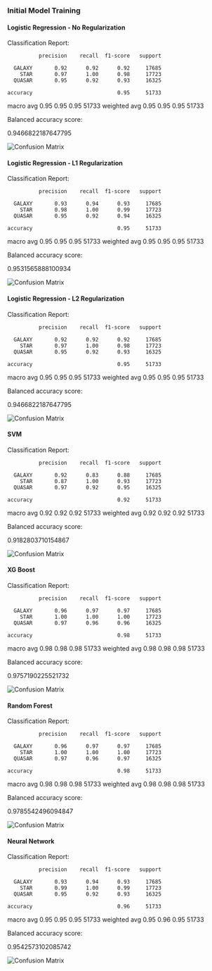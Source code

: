 ### Initial Model Training

#### Logistic Regression - No Regularization

Classification Report: 

              precision    recall  f1-score   support

      GALAXY       0.92      0.92      0.92     17685
        STAR       0.97      1.00      0.98     17723
      QUASAR       0.95      0.92      0.93     16325

    accuracy                           0.95     51733
   macro avg       0.95      0.95      0.95     51733
weighted avg       0.95      0.95      0.95     51733

Balanced accuracy score: 

0.9466822187647795

![Confusion Matrix](images/log_noreg_init.png)

#### Logistic Regression - L1 Regularization

Classification Report: 

              precision    recall  f1-score   support

      GALAXY       0.93      0.94      0.93     17685
        STAR       0.98      1.00      0.99     17723
      QUASAR       0.95      0.92      0.94     16325

    accuracy                           0.95     51733
   macro avg       0.95      0.95      0.95     51733
weighted avg       0.95      0.95      0.95     51733

Balanced accuracy score: 

0.9531565888100934

![Confusion Matrix](images/log_l1reg_init.png)

#### Logistic Regression - L2 Regularization

Classification Report: 

              precision    recall  f1-score   support

      GALAXY       0.92      0.92      0.92     17685
        STAR       0.97      1.00      0.98     17723
      QUASAR       0.95      0.92      0.93     16325

    accuracy                           0.95     51733
   macro avg       0.95      0.95      0.95     51733
weighted avg       0.95      0.95      0.95     51733

Balanced accuracy score: 

0.9466822187647795

![Confusion Matrix](images/log_l2reg_init.png)

#### SVM

Classification Report: 

              precision    recall  f1-score   support

      GALAXY       0.92      0.83      0.88     17685
        STAR       0.87      1.00      0.93     17723
      QUASAR       0.97      0.92      0.95     16325

    accuracy                           0.92     51733
   macro avg       0.92      0.92      0.92     51733
weighted avg       0.92      0.92      0.92     51733

Balanced accuracy score: 

0.9182803710154867

![Confusion Matrix](images/svm_init.png)

#### XG Boost

Classification Report: 

              precision    recall  f1-score   support

      GALAXY       0.96      0.97      0.97     17685
        STAR       1.00      1.00      1.00     17723
      QUASAR       0.97      0.96      0.96     16325

    accuracy                           0.98     51733
   macro avg       0.98      0.98      0.98     51733
weighted avg       0.98      0.98      0.98     51733

Balanced accuracy score: 

0.9757190225521732

![Confusion Matrix](images/xgb_init.png)

#### Random Forest

Classification Report: 

              precision    recall  f1-score   support

      GALAXY       0.96      0.97      0.97     17685
        STAR       1.00      1.00      1.00     17723
      QUASAR       0.97      0.96      0.97     16325

    accuracy                           0.98     51733
   macro avg       0.98      0.98      0.98     51733
weighted avg       0.98      0.98      0.98     51733

Balanced accuracy score: 

0.9785542496094847

![Confusion Matrix](images/forest_init.png)

#### Neural Network

Classification Report: 

              precision    recall  f1-score   support

      GALAXY       0.93      0.94      0.93     17685
        STAR       0.99      1.00      0.99     17723
      QUASAR       0.95      0.92      0.93     16325

    accuracy                           0.96     51733
   macro avg       0.95      0.95      0.95     51733
weighted avg       0.95      0.96      0.95     51733

Balanced accuracy score: 

0.9542573102085742

![Confusion Matrix](images/nn_init.png)